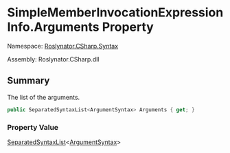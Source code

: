 # SimpleMemberInvocationExpressionInfo\.Arguments Property

Namespace: [Roslynator.CSharp.Syntax](../../README.md)

Assembly: Roslynator\.CSharp\.dll

## Summary

The list of the arguments\.

```csharp
public SeparatedSyntaxList<ArgumentSyntax> Arguments { get; }
```

### Property Value

[SeparatedSyntaxList](https://docs.microsoft.com/en-us/dotnet/api/microsoft.codeanalysis.separatedsyntaxlist-1)\<[ArgumentSyntax](https://docs.microsoft.com/en-us/dotnet/api/microsoft.codeanalysis.csharp.syntax.argumentsyntax)>


